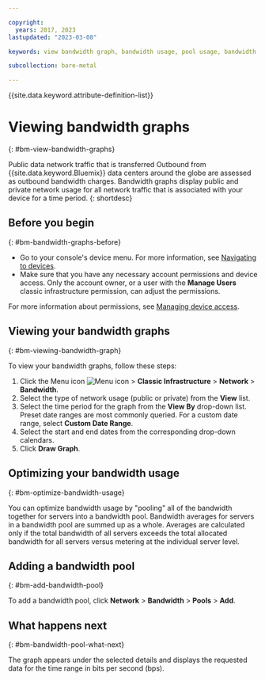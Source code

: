```yaml
---

copyright:
  years: 2017, 2023
lastupdated: "2023-03-08"

keywords: view bandwidth graph, bandwidth usage, pool usage, bandwidth pool

subcollection: bare-metal

---
```


{{site.data.keyword.attribute-definition-list}}

# Viewing bandwidth graphs
{: #bm-view-bandwidth-graphs}

Public data network traffic that is transferred Outbound from {{site.data.keyword.Bluemix}} data centers around the globe are assessed as outbound bandwidth charges. Bandwidth graphs display public and private network usage for all network traffic that is associated with your device for a time period.
{: shortdesc}

## Before you begin
{: #bm-bandwidth-graphs-before}

* Go to your console's device menu. For more information, see [Navigating to devices](/docs/bare-metal?topic=virtual-servers-navigating-devices).
* Make sure that you have any necessary account permissions and device access. Only the account owner, or a user with the **Manage Users** classic infrastructure permission, can adjust the permissions.

For more information about permissions, see [Managing device access](/docs/vsi?topic=virtual-servers-managing-device-access).

## Viewing your bandwidth graphs
{: #bm-viewing-bandwidth-graph}

To view your bandwidth graphs, follow these steps:

1. Click the Menu icon ![Menu icon](../../icons/icon_hamburger.svg) > **Classic Infrastructure** > **Network** > **Bandwidth**.
2. Select the type of network usage (public or private) from the **View** list.
3. Select the time period for the graph from the **View By** drop-down list. Preset date ranges are most commonly queried. For a custom date range, select **Custom Date Range**.
4. Select the start and end dates from the corresponding drop-down calendars.
5. Click **Draw Graph**.

## Optimizing your bandwidth usage
{: #bm-optimize-bandwidth-usage}

You can optimize bandwidth usage by "pooling" all of the bandwidth together for servers into a bandwidth pool. Bandwidth averages for servers in a bandwidth pool are summed up as a whole. Averages are calculated only if the total bandwidth of all servers exceeds the total allocated bandwidth for all servers versus metering at the individual server level.

## Adding a bandwidth pool
{: #bm-add-bandwidth-pool}

To add a bandwidth pool, click **Network** > **Bandwidth** > **Pools** > **Add**.

## What happens next
{: #bm-bandwidth-pool-what-next}

The graph appears under the selected details and displays the requested data for the time range in bits per second (bps).
